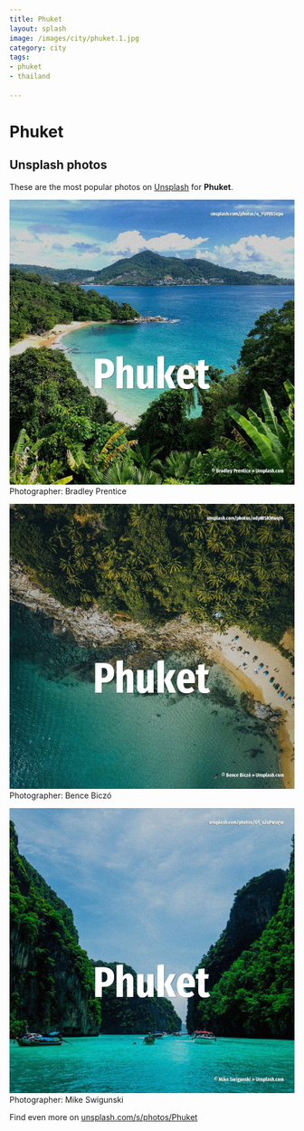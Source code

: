 ```yaml
---
title: Phuket
layout: splash
image: /images/city/phuket.1.jpg
category: city
tags:
- phuket
- thailand

---
```

# Phuket

  

 
## Unsplash photos
These are the most popular photos on [Unsplash](https://unsplash.com) for **Phuket**.
 
![Phuket](/images/city/phuket.1.jpg)
Photographer:  Bradley Prentice
 
![Phuket](/images/city/phuket.2.jpg)
Photographer:  Bence Biczó
 
![Phuket](/images/city/phuket.3.jpg)
Photographer:  Mike Swigunski
 
Find even more on [unsplash.com/s/photos/Phuket](https://unsplash.com/s/photos/Phuket)
 
